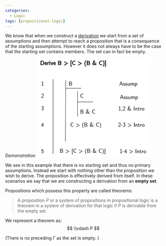 ```yaml
---
categories:
  - Logic 
tags: [propositional-logic]
---
```


We know that when we construct a [derivation](Formal%20proofs%20in%20propositional%20logic.md#constructing-proofs) we start from a set of assumptions and then attempt to reach a proposition that is a consequence of the starting assumptions. However it does not always have to be the case that the starting set contains members. The set can in fact be empty.

*Demonstration*
![proofs-drawio-Page-5.drawio 2.png](../img/proofs-drawio-Page-5.drawio%202.png)

We see in this example that there is no starting set and thus no primary assumptions. Instead we start with nothing other than the proposition we wish to derive. The proposition is effectively derived from itself. In these scenarios we say that we are constructing a derivation from an **empty set**.

Propositions which possess this property are called theorems:

 > 
 > A proposition $P$ or a system of propositions in propositional logic is a theorem in a system of derivation for that logic if $P$ is derivable from the empty set.

We represent a theorem as:
$$
\\vdash P
$$

(There is no preceding $\Gamma$ as the set is empty. )
